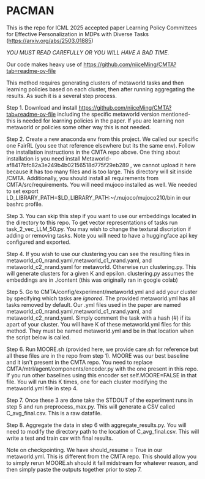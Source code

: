 # PACMAN

This is the repo for ICML 2025 accepted paper Learning Policy Committees for Effective Personalization in MDPs with Diverse Tasks (https://arxiv.org/abs/2503.01885)

*YOU MUST READ CAREFULLY OR YOU WILL HAVE A BAD TIME.*

Our code makes heavy use of https://github.com/niiceMing/CMTA?tab=readme-ov-file 

This method requires generating clusters of metaworld tasks and then learning policies based on each cluster, then after running aggregating the results. As such it is a several step process.



Step 1. Download and install  https://github.com/niiceMing/CMTA?tab=readme-ov-file including the specific metaworld version mentioned- this is needed for learning policies in the paper. If you are learning non metaworld or policies some other way this is not needed. 


Step 2. Create a new anaconda env from this project. We called our specific one FairRL (you see that reference elsewhere but its the same env). Follow the installation instructions in the CMTA repo above. One thing about installation is you need install Metaworld-af8417bfc82a3e249b4b02156518d775f29eb289 , we cannot upload it here because it has too many files and is too large. This directory will sit inside /CMTA. Additionally, you should install all requirements from CMTA/src/requirements. You will need mujoco installed as well. We needed to set export LD_LIBRARY_PATH=$LD_LIBRARY_PATH:~/.mujoco/mujoco210/bin in our bashrc profile.


Step 3. You can skip this step if you want to use our embeddings located in the directory to this repo. To get vector representations of tasks run task_2_vec_LLM_50.py. You may wish to change the textural discription if adding or removing tasks. Note you will need to have a huggingface api key configured and exported.


Step 4. If you wish to use our clustering you can see the resulting files in metaworld_c0_nrand.yaml,metaworld_c1_nrand.yaml, and metaworld_c2_nrand.yaml for metaworld. Otherwise run clustering.py. This will generate clusters for a given K and epsilon. clustering.py assumes the embeddings are in ./content (this was originally ran in google colab)


Step 5. Go to CMTA/config/experiment/metaworld.yml and add your cluster by specifying which tasks are *ignored*. The provided metaworld.yml has all tasks removed by default. Our .yml files used in the paper are named metaworld_c0_nrand.yaml,metaworld_c1_nrand.yaml, and metaworld_c2_nrand.yaml. Simply comment the task with a hash (#) if its apart of your cluster. You will have K of these metaworld.yml files for this method. They must be named metaworld.yml and be in that location when the script below is called. 


Step 6. Run MOORE.sh (provided here, we provide care.sh for reference but all these files are in the repo from step 1). MOORE was our best baseline and it isn't present in the CMTA repo. You need to replace CMTA/mtrl/agent/components/encoder.py with the one present in this repo. If you run other baselines using this encoder set self.MOORE=FALSE in that file. You will run this K times, one for each cluster modifying the metaworld.yml file in step 4. 

Step 7. Once these 3 are done take the STDOUT of the experiment runs in step 5 and run preprocess_max.py. This will generate a CSV called C_avg_final.csv. This is a raw datafile.

Step 8. Aggregate the data in step 6 with aggregate_results.py. You will need to modify the directory path to the location of C_avg_final.csv. This will write a test and train csv with final results.







Note on checkpointing. We have should_resume = True in our metaworld.yml. This is different from the CMTA repo. This should allow you to simply rerun MOORE.sh should it fail midstream for whatever reason, and then simply paste the outputs together prior to step 7.

